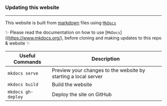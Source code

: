 ### Updating this website
---

This website is built from [markdown](https://guides.github.com/features/mastering-markdown/) files using [`MkDocs`](https://www.mkdocs.org/)

:sparkles: Please read the documentation on how to use [`MkDocs`]((https://www.mkdocs.org/), before cloning and making updates to this repo & website :sparkles:

|Useful Commands | Description |
|----|----|
|`mkdocs serve` | Preview your changes to the website by starting a local server |
|`mkdocs build`| Build the website |
|`mkdocs gh-deploy` | Deploy the site on GitHub |

